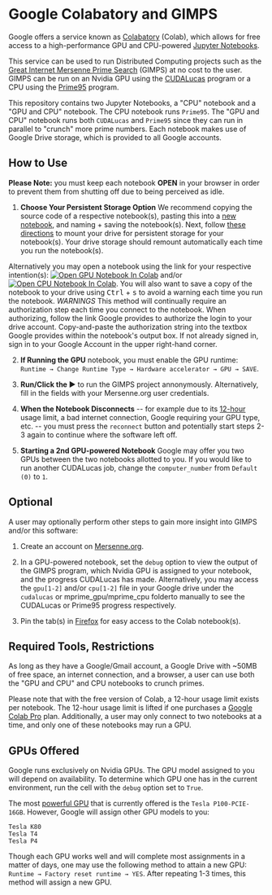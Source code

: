 # Google Colabatory and GIMPS
Google offers a service known as [Colabatory](https://research.google.com/colaboratory/faq.html) (Colab), which allows for free access to 
a high-performance GPU and CPU-powered [Jupyter Notebooks](https://en.wikipedia.org/wiki/Project_Jupyter#Jupyter_Notebook).

This service can be used to run Distributed Computing projects such as the [Great Internet Mersenne Prime Search](https://www.mersenne.org/) (GIMPS) 
at no cost to the user. GIMPS can be run on an Nvidia GPU using the [CUDALucas](https://sourceforge.net/projects/cudalucas/) program
or a CPU using the [Prime95](https://www.mersenne.org/download/) program.

This repository contains two Jupyter Notebooks, a "CPU" notebook and a "GPU and CPU" notebook. The CPU notebook runs `Prime95`. The "GPU and CPU" notebook runs both `CUDALucas` and `Prime95` 
since they can run in parallel to "crunch" more prime numbers. Each notebook makes use of Google Drive storage, which is provided to all Google accounts.

## How to Use
**Please Note:** you must keep each notebook **OPEN** in your browser in order to prevent them from shutting off due to being perceived as idle.

1. **Choose Your Persistent Storage Option** We recommend copying the source code of a respective notebook(s), pasting this into a [new notebook](http://colab.research.google.com/#create=true), and naming + saving the notebook(s). Next, follow [these directions](https://stackoverflow.com/questions/52808143/colab-automatic-authentication-of-connection-to-google-drive/60103029#60103029) to mount your drive for persistent storage for your notebook(s). Your drive storage should remount automatically each time you run the notebook(s).

Alternatively you may open a notebook using the link for your respective intention(s): [![Open GPU Notebook In Colab](https://colab.research.google.com/assets/colab-badge.svg)](https://colab.research.google.com/github/Danc2050/Distributed-Computing-Scripts/blob/master/google-colab/GoogleColabGPU.ipynb) and/or [![Open CPU Notebook In Colab](https://colab.research.google.com/assets/colab-badge.svg)](https://colab.research.google.com/github/Danc2050/Distributed-Computing-Scripts/blob/master/google-colab/GoogleColabCPU.ipynb). You will also want to save a copy of the notebook to your drive using <kbd>Ctrl</kbd> + <kbd>s</kbd> to avoid a warning each time you run the notebook. *WARNINGS* This method will continually require an authorization step each time you connect to the notebook. When authorizing, follow the link Google provides to authorize the login to your drive account. Copy-and-paste the authorization string into the textbox Google provides within the notebook's output box. If not already signed in, sign in to your Google Account in the upper right-hand corner.

2. **If Running the GPU** notebook, you must enable the GPU runtime: `Runtime → Change Runtime Type → Hardware accelerator → GPU → SAVE`. 

3. **Run/Click the ▶** to run the GIMPS project annonymously. Alternatively, fill in the fields with your Mersenne.org user credentials.

4. **When the Notebook Disconnects** -- for example due to its [12-hour](https://research.google.com/colaboratory/faq.html#idle-timeouts)
usage limit, a bad internet connection, Google requiring your GPU type, etc. -- you must press the `reconnect` button and potentially start steps 2-3 again to continue where the software left off.

5. **Starting a 2nd GPU-powered Notebook** Google may offer you two GPUs between the two notebooks allotted to you. If you would like to run another CUDALucas job, change the `computer_number` from `Default (0)` to `1`.

## Optional 
A user may optionally perform other steps to gain more insight into GIMPS and/or this software:

1. Create an account on [Mersenne.org](https://www.mersenne.org/update/).

2. In a GPU-powered notebook, set the `debug` option to view the output of the GIMPS program, which Nvidia GPU is assigned to your notebook, and the progress CUDALucas has made. Alternatively, you may access the `gpu[1-2]` and/or `cpu[1-2]` file in your Google drive under the `cudalucas` or mprime\_gpu/mprime\_cpu folderto manually to see the CUDALucas or Prime95 progress respectively.

3. Pin the tab(s) in [Firefox](https://support.mozilla.org/en-US/kb/pinned-tabs-keep-favorite-websites-open) for easy access to the Colab notebook(s).

## Required Tools, Restrictions
As long as they have a Google/Gmail account, a Google Drive with ~50MB of free space, an internet connection, and a browser,
a user can use both the "GPU and CPU" and CPU notebooks to crunch primes.

Please note that with the free version of Colab, a 12-hour usage limit exists per notebook. The 12-hour usage limit is lifted if one purchases a [Google Colab Pro](https://colab.research.google.com/) plan. 
Additionally, a user may only connect to two notebooks at a time, and only one of these notebooks may run a GPU. 

## GPUs Offered
Google runs exclusively on Nvidia GPUs. The GPU model assigned to you will depend on availability.
To determine which GPU one has in the current environment, run the cell with the `debug` option set to `True`.

The most [powerful GPU](https://www.mersenne.ca/cudalucas.php) that is currently offered is the `Tesla P100-PCIE-16GB`. However, Google will assign other GPU models to you:

```
Tesla K80
Tesla T4
Tesla P4
```

Though each GPU works well and will complete most assignments in a matter of days, one may use the following method to attain a new GPU:
`Runtime → Factory reset runtime → YES`. After repeating 1-3 times, this method will assign a new GPU.
